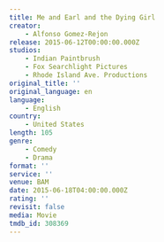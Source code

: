 ```yaml
---
title: Me and Earl and the Dying Girl
creator:
    - Alfonso Gomez-Rejon
release: 2015-06-12T00:00:00.000Z
studios:
    - Indian Paintbrush
    - Fox Searchlight Pictures
    - Rhode Island Ave. Productions
original_title: ''
original_language: en
language:
    - English
country:
    - United States
length: 105
genre:
    - Comedy
    - Drama
format: ''
service: ''
venue: BAM
date: 2015-06-18T04:00:00.000Z
rating: ''
revisit: false
media: Movie
tmdb_id: 308369
---
```



